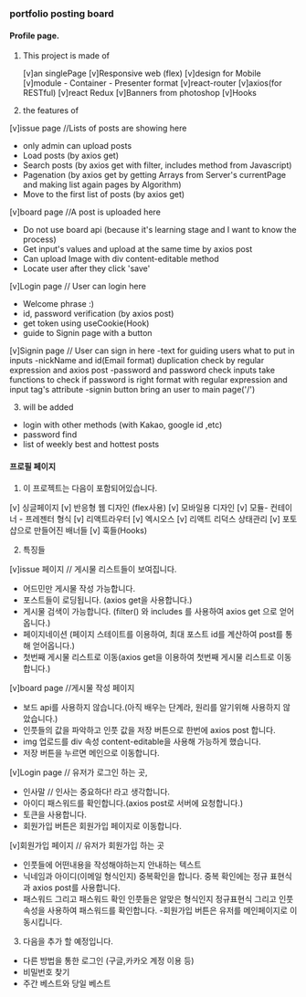 ### portfolio posting board

#### Profile page.

1. This project is made of

   [v]an singlePage
   [v]Responsive web (flex)
   [v]design for Mobile
   [v]module - Container - Presenter format
   [v]react-router
   [v]axios(for RESTful)
   [v]react Redux
   [v]Banners from photoshop
   [v]Hooks

2. the features of

[v]issue page //Lists of posts are showing here
- only admin can upload posts
- Load posts (by axios get)
- Search posts (by axios get with filter, includes method from Javascript)
- Pagenation (by axios get by getting Arrays from Server's currentPage and making list again pages by Algorithm)
- Move to the first list of posts (by axios get)

[v]board page //A post is uploaded here
- Do not use board api (because it's learning stage and I want to know the process)
- Get input's values and upload at the same time by axios post
- Can upload Image with div content-editable method
- Locate user after they click 'save'

[v]Login page // User can login here
- Welcome phrase :)
- id, password verification (by axios post)
- get token using useCookie(Hook)
- guide to Signin page with a button

[v]Signin page // User can sign in here
-text for guiding users what to put in inputs
-nickName and id(Email format) duplication check by regular expression and axios post
-password and password check inputs take functions to check if password is right format with regular expression and input tag's attribute
-signin button bring an user to main page('/')

3. will be added

- login with other methods (with Kakao, google id ,etc)
- password find
- list of weekly best and hottest posts

#### 프로필 페이지

1. 이 프로젝트는 다음이 포함되어있습니다.

[v] 싱글페이지
[v] 반응형 웹 디자인 (flex사용)
[v] 모바일용 디자인
[v] 모듈- 컨테이너 - 프레젠터 형식
[v] 리액트라우터
[v] 엑시오스
[v] 리액트 리덕스 상태관리
[v] 포토샵으로 만들어진 배너들
[v] 훅들(Hooks)

2. 특징들

[v]issue 페이지 // 게시물 리스트들이 보여집니다.

- 어드민만 게시물 작성 가능합니다.
- 포스트들이 로딩됩니다. (axios get을 사용합니다.)
- 게시물 검색이 가능합니다. (filter() 와 includes 를 사용하여 axios get 으로 얻어옵니다.)
- 페이지네이션 (페이지 스테이트를 이용하여, 최대 포스트 id를 계산하여 post를 통해 얻어옵니다.)
- 첫번째 게시물 리스트로 이동(axios get을 이용하여 첫번째 게시물 리스트로 이동합니다.)

[v]board page //게시물 작성 페이지 
- 보드 api를 사용하지 않습니다.(아직 배우는 단계라, 원리를 알기위해 사용하지 않았습니다.) 
- 인풋들의 값을 파악하고 인풋 값을 저장 버튼으로 한번에 axios post 합니다.
- img 업로드를 div 속성 content-editable을 사용해 가능하게 했습니다. 
- 저장 버튼을 누르면 메인으로 이동합니다.


[v]Login page // 유저가 로그인 하는 곳, 
- 인사말 // 인사는 중요하다! 라고 생각합니다. 
- 아이디 패스워드를 확인합니다.(axios post로 서버에 요청합니다.) 
- 토큰을 사용합니다. 
- 회원가입 버튼은 회원가입 페이지로 이동합니다.

[v]회원가입 페이지 // 유저가 회원가입 하는 곳 
- 인풋들에 어떤내용을 작성해야하는지 안내하는 텍스트 
- 닉네임과 아이디(이메일 형식인지) 중복확인을 합니다. 중복 확인에는 정규 표현식과 axios post를 사용합니다. 
- 패스워드 그리고 패스워드 확인 인풋들은 알맞은 형식인지 정규표현식 그리고 인풋 속성을 사용하여 패스워드를 확인합니다. -회원가입 버튼은 유저를 메인페이지로 이동시킵니다.

3. 다음을 추가 할 예정입니다.

- 다른 방법을 통한 로그인 (구글,카카오 계정 이용 등)
- 비밀번호 찾기
- 주간 베스트와 당일 베스트